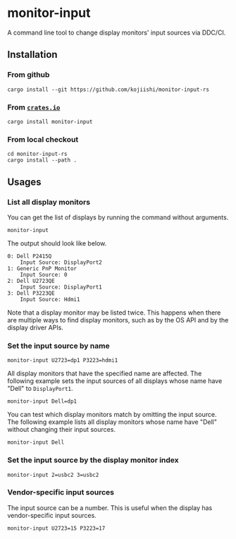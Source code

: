 # monitor-input

A command line tool to change display monitors' input sources via DDC/CI.

## Installation

### From github

```shell-session
cargo install --git https://github.com/kojiishi/monitor-input-rs
```

### From [`crates.io`](https://crates.io/crates/monitor-input)

```shell-session
cargo install monitor-input
```

### From local checkout

```shell-session
cd monitor-input-rs
cargo install --path .
```

## Usages

### List all display monitors
You can get the list of displays by running the command without arguments.
```shell-session
monitor-input
```
The output should look like below.
```shell-session
0: Dell P2415Q
    Input Source: DisplayPort2
1: Generic PnP Monitor
    Input Source: 0
2: Dell U2723QE
    Input Source: DisplayPort1
3: Dell P3223QE
    Input Source: Hdmi1
```

Note that a display monitor may be listed twice.
This happens when there are multiple ways to find display monitors,
such as by the OS API and by the display driver APIs.

### Set the input source by name
```shell-session
monitor-input U2723=dp1 P3223=hdmi1
```

All display monitors that have the specified name are affected.
The following example sets the input sources of all displays
whose name have "Dell" to `DisplayPort1`.
```shell-session
monitor-input Dell=dp1
```
You can test which display monitors match
by omitting the input source.
The following example lists all display monitors
whose name have "Dell" without changing their input sources.
```shell-session
monitor-input Dell
```

### Set the input source by the display monitor index
```shell-session
monitor-input 2=usbc2 3=usbc2
```

###  Vendor-specific input sources
The input source can be a number.
This is useful when the display has vendor-specific input sources.
```shell-session
monitor-input U2723=15 P3223=17
```
